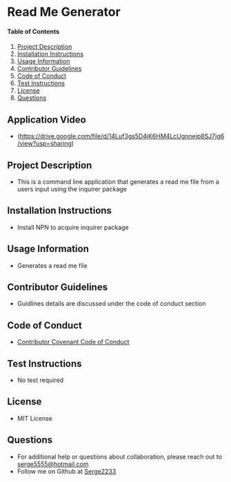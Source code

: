 # Read Me Generator
    
#### Table of Contents
1. [Project Description](#project-description)
2. [Installation Instructions](#installation-instructions)
3. [Usage Information](#usage-information)
4. [Contributor Guidelines](#contributor-guidelines)
5. [Code of Conduct](#code-of-conduct)
6. [Test Instructions](#test-instructions)
7. [License](#license)
8. [Questions](#questions)
## Application Video
* (https://drive.google.com/file/d/14Luf3gs5D4jK6HM4LcUgnnejp8SJ7jg6/view?usp=sharing)
## Project Description
* This is a command line application that generates a read me file from a users input using the inquirer package
## Installation Instructions
* Install NPN to acquire inquirer package
## Usage Information
* Generates a read me file
## Contributor Guidelines
* Guidlines details are discussed under the code of conduct section
## Code of Conduct
* [Contributor Covenant Code of Conduct](https://www.contributor-covenant.org/version/2/0/code_of_conduct/code_of_conduct.md)
## Test Instructions
* No test required
## License
* MIT License 
## Questions
* For additional help or questions about collaboration, please reach out to serge5555@hotmail.com
* Follow me on Github at [Serge2233](http://github.com/Serge2233)
